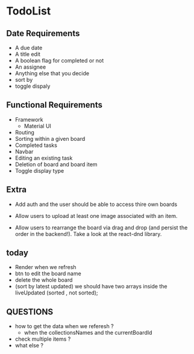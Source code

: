 # TodoList 

## Date Requirements

- A due date 
- A title  edit 
- A boolean flag for completed or not 
- An assignee 
- Anything else that you decide 
- sort by
- toggle dispaly

## Functional Requirements

- Framework 
    - Material UI 
- Routing 
- Sorting within a given board 
- Completed tasks 
- Navbar 
- Editing an existing task 
- Deletion of board and board item 
- Toggle display type 

## Extra
 - Add auth and the user should be able to access thire own boards 
 - Allow users to upload at least one image associated with an item.

 - Allow users to rearrange the board via drag and drop (and persist the order in the backend!). Take a look at the react-dnd library.

 ## today 
  - Render when we refresh  
  - btn to edit the board name
  - delete the whole board
  - (sort by latest updated) we should have two arrays inside the liveUpdated (sorted , not sorted);

   ## QUESTIONS
   - how to get the data when we referesh ?
     - when the collectionsNames and the currentBoardId 
   - check multiple items ?
   - what else ? 







